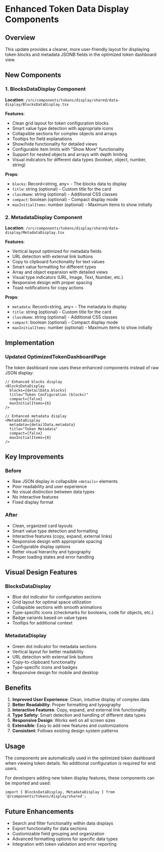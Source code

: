 # Enhanced Token Data Display Components

## Overview

This update provides a cleaner, more user-friendly layout for displaying token blocks and metadata JSONB fields in the optimized token dashboard view.

## New Components

### 1. BlocksDataDisplay Component

**Location**: `/src/components/tokens/display/shared/data-display/BlocksDataDisplay.tsx`

**Features**:
- Clean grid layout for token configuration blocks
- Smart value type detection with appropriate icons
- Collapsible sections for complex objects and arrays
- Tooltips for field explanations
- Show/hide functionality for detailed views
- Configurable item limits with "Show More" functionality
- Support for nested objects and arrays with depth limiting
- Visual indicators for different data types (boolean, object, number, string)

**Props**:
- `blocks`: Record<string, any> - The blocks data to display
- `title`: string (optional) - Custom title for the card
- `className`: string (optional) - Additional CSS classes
- `compact`: boolean (optional) - Compact display mode
- `maxInitialItems`: number (optional) - Maximum items to show initially

### 2. MetadataDisplay Component

**Location**: `/src/components/tokens/display/shared/data-display/MetadataDisplay.tsx`

**Features**:
- Vertical layout optimized for metadata fields
- URL detection with external link buttons
- Copy to clipboard functionality for text values
- Smart value formatting for different types
- Array and object expansion with detailed views
- Visual type indicators (URL, Image, Text, Number, etc.)
- Responsive design with proper spacing
- Toast notifications for copy actions

**Props**:
- `metadata`: Record<string, any> - The metadata to display
- `title`: string (optional) - Custom title for the card
- `className`: string (optional) - Additional CSS classes
- `compact`: boolean (optional) - Compact display mode
- `maxInitialItems`: number (optional) - Maximum items to show initially

## Implementation

### Updated OptimizedTokenDashboardPage

The token dashboard now uses these enhanced components instead of raw JSON display:

```tsx
// Enhanced blocks display
<BlocksDataDisplay 
  blocks={detailData.blocks}
  title="Token Configuration (blocks)"
  compact={false}
  maxInitialItems={6}
/>

// Enhanced metadata display
<MetadataDisplay 
  metadata={detailData.metadata}
  title="Token Metadata"
  compact={false}
  maxInitialItems={8}
/>
```

## Key Improvements

### Before
- Raw JSON display in collapsible `<details>` elements
- Poor readability and user experience
- No visual distinction between data types
- No interactive features
- Fixed display format

### After
- Clean, organized card layouts
- Smart value type detection and formatting
- Interactive features (copy, expand, external links)
- Responsive design with appropriate spacing
- Configurable display options
- Better visual hierarchy and typography
- Proper loading states and error handling

## Visual Design Features

### BlocksDataDisplay
- Blue dot indicator for configuration sections
- Grid layout for optimal space utilization
- Collapsible sections with smooth animations
- Type-specific icons (checkmarks for booleans, code for objects, etc.)
- Badge variants based on value types
- Tooltips for additional context

### MetadataDisplay
- Green dot indicator for metadata sections
- Vertical layout for better readability
- URL detection with external link buttons
- Copy-to-clipboard functionality
- Type-specific icons and badges
- Responsive design for mobile and desktop

## Benefits

1. **Improved User Experience**: Clean, intuitive display of complex data
2. **Better Readability**: Proper formatting and typography
3. **Interactive Features**: Copy, expand, and external link functionality
4. **Type Safety**: Smart detection and handling of different data types
5. **Responsive Design**: Works well on all screen sizes
6. **Extensible**: Easy to add new features and customizations
7. **Consistent**: Follows existing design system patterns

## Usage

The components are automatically used in the optimized token dashboard when viewing token details. No additional configuration is required for end users.

For developers adding new token display features, these components can be imported and used:

```tsx
import { BlocksDataDisplay, MetadataDisplay } from '@/components/tokens/display/shared';
```

## Future Enhancements

- Search and filter functionality within data displays
- Export functionality for data sections
- Customizable field grouping and organization
- Advanced formatting options for specific data types
- Integration with token validation and error reporting

